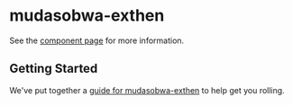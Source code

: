 mudasobwa-exthen
================

See the [component page](http://rocket-science.ru/wc/mudasobwa-exthen) for more information.

## Getting Started

We've put together a [guide for mudasobwa-exthen](http://www.polymer-project.org/docs/start/reusableelements.html) to help get you rolling.
